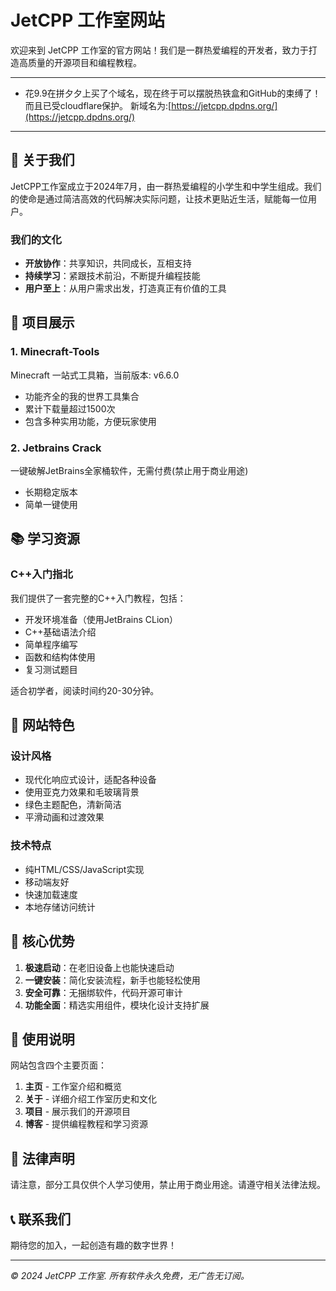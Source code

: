# JetCPP 工作室网站

欢迎来到 JetCPP 工作室的官方网站！我们是一群热爱编程的开发者，致力于打造高质量的开源项目和编程教程。

---

* 花9.9在拼夕夕上买了个域名，现在终于可以摆脱热铁盒和GitHub的束缚了！而且已受cloudflare保护。  新域名为:[https://jetcpp.dpdns.org/](https://jetcpp.dpdns.org/)

---

## 🚀 关于我们

JetCPP工作室成立于2024年7月，由一群热爱编程的小学生和中学生组成。我们的使命是通过简洁高效的代码解决实际问题，让技术更贴近生活，赋能每一位用户。

### 我们的文化
- **开放协作**：共享知识，共同成长，互相支持
- **持续学习**：紧跟技术前沿，不断提升编程技能
- **用户至上**：从用户需求出发，打造真正有价值的工具

## 📂 项目展示

### 1. Minecraft-Tools
Minecraft 一站式工具箱，当前版本: v6.6.0
- 功能齐全的我的世界工具集合
- 累计下载量超过1500次
- 包含多种实用功能，方便玩家使用

### 2. Jetbrains Crack
一键破解JetBrains全家桶软件，无需付费(禁止用于商业用途)
- 长期稳定版本
- 简单一键使用

## 📚 学习资源

### C++入门指北
我们提供了一套完整的C++入门教程，包括：
- 开发环境准备（使用JetBrains CLion）
- C++基础语法介绍
- 简单程序编写
- 函数和结构体使用
- 复习测试题目

适合初学者，阅读时间约20-30分钟。

## 🎨 网站特色

### 设计风格
- 现代化响应式设计，适配各种设备
- 使用亚克力效果和毛玻璃背景
- 绿色主题配色，清新简洁
- 平滑动画和过渡效果

### 技术特点
- 纯HTML/CSS/JavaScript实现
- 移动端友好
- 快速加载速度
- 本地存储访问统计

## 🌟 核心优势

1. **极速启动**：在老旧设备上也能快速启动
2. **一键安装**：简化安装流程，新手也能轻松使用
3. **安全可靠**：无捆绑软件，代码开源可审计
4. **功能全面**：精选实用组件，模块化设计支持扩展

## 📖 使用说明

网站包含四个主要页面：
1. **主页** - 工作室介绍和概览
2. **关于** - 详细介绍工作室历史和文化
3. **项目** - 展示我们的开源项目
4. **博客** - 提供编程教程和学习资源

## 📄 法律声明

请注意，部分工具仅供个人学习使用，禁止用于商业用途。请遵守相关法律法规。

## 📞 联系我们

期待您的加入，一起创造有趣的数字世界！

---
*© 2024 JetCPP 工作室. 所有软件永久免费，无广告无订阅。*
